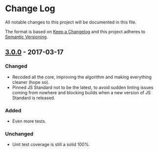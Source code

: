 # Change Log
All notable changes to this project will be documented in this file.

The format is based on [Keep a Changelog](http://keepachangelog.com/)
and this project adheres to [Semantic Versioning](http://semver.org/).

## [3.0.0] - 2017-03-17
### Changed
- Recoded all the core, improving the algorithm and making everything cleaner (hope so).
- Pinned JS Standard not to be the latest, to avoid sudden linting issues coming from nowhere and blocking builds when a new version of JS Standard is released.

### Added
- Even more tests.

### Unchanged
- Unit test coverage is still a solid 100%.

[3.0.0]: https://github.com/code-and-send/object-merge-advanced/compare/v2.0.0...v3.0.0

